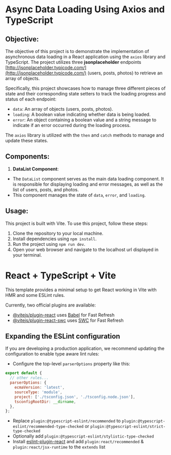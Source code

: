 # Async Data Loading Using Axios and TypeScript

## Objective:

The objective of this project is to demonstrate the implementation of asynchronous data loading in a React application using the `axios` library and TypeScript. The project utilizes three **jsonplaceholder** endpoints [http://jsonplaceholder.typicode.com/](http://jsonplaceholder.typicode.com/) (users, posts, photos) to retrieve an array of objects.

Specifically, this project showcases how to manage three different pieces of state and their corresponding state setters to track the loading progress and status of each endpoint:

- `data`: An array of objects (users, posts, photos).
- `loading`: A boolean value indicating whether data is being loaded.
- `error`: An object containing a boolean value and a string message to indicate if an error occurred during the loading process.

The `axios` library is utilized with the `then` and `catch` methods to manage and update these states.

## Components:

1. **DataList Component**:

- The `DataList` component serves as the main data loading component. It is responsible for displaying loading and error messages, as well as the list of users, posts, and photos.
- This component manages the state of `data`, `error`, and `loading`.

## Usage:

This project is built with Vite.
To use this project, follow these steps:

1. Clone the repository to your local machine.
2. Install dependencies using `npm install`.
3. Run the project using `npm run dev`.
4. Open your web browser and navigate to the localhost url displayed in your terminal.

# React + TypeScript + Vite

This template provides a minimal setup to get React working in Vite with HMR and some ESLint rules.

Currently, two official plugins are available:

- [@vitejs/plugin-react](https://github.com/vitejs/vite-plugin-react/blob/main/packages/plugin-react/README.md) uses [Babel](https://babeljs.io/) for Fast Refresh
- [@vitejs/plugin-react-swc](https://github.com/vitejs/vite-plugin-react-swc) uses [SWC](https://swc.rs/) for Fast Refresh

## Expanding the ESLint configuration

If you are developing a production application, we recommend updating the configuration to enable type aware lint rules:

- Configure the top-level `parserOptions` property like this:

```js
export default {
  // other rules...
  parserOptions: {
    ecmaVersion: 'latest',
    sourceType: 'module',
    project: ['./tsconfig.json', './tsconfig.node.json'],
    tsconfigRootDir: __dirname,
  },
};
```

- Replace `plugin:@typescript-eslint/recommended` to `plugin:@typescript-eslint/recommended-type-checked` or `plugin:@typescript-eslint/strict-type-checked`
- Optionally add `plugin:@typescript-eslint/stylistic-type-checked`
- Install [eslint-plugin-react](https://github.com/jsx-eslint/eslint-plugin-react) and add `plugin:react/recommended` & `plugin:react/jsx-runtime` to the `extends` list
